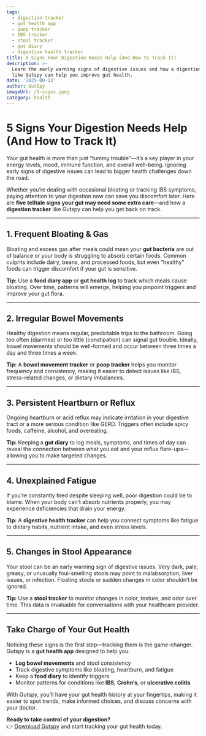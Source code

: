 ```yaml
---
tags:
  - digestion tracker
  - gut health app
  - poop tracker
  - IBS tracker
  - stool tracker
  - gut diary
  - digestive health tracker
title: 5 Signs Your Digestion Needs Help (And How to Track It)
description: >-
  Learn the early warning signs of digestive issues and how a digestion tracker
  like Gutspy can help you improve gut health.
date: '2025-08-13'
author: GutSpy
imageUrl: /5-signs.jpeg
category: health
---
```


# 5 Signs Your Digestion Needs Help (And How to Track It)

Your gut health is more than just “tummy trouble”—it’s a key player in your energy levels, mood, immune function, and overall well-being. Ignoring early signs of digestive issues can lead to bigger health challenges down the road.

Whether you’re dealing with occasional bloating or tracking IBS symptoms, paying attention to your digestion now can save you discomfort later. Here are **five telltale signs your gut may need some extra care**—and how a **digestion tracker** like Gutspy can help you get back on track.

***

## 1. Frequent Bloating & Gas

Bloating and excess gas after meals could mean your **gut bacteria** are out of balance or your body is struggling to absorb certain foods. Common culprits include dairy, beans, and processed foods, but even “healthy” foods can trigger discomfort if your gut is sensitive.

**Tip:** Use a **food diary app** or **gut health log** to track which meals cause bloating. Over time, patterns will emerge, helping you pinpoint triggers and improve your gut flora.

***

## 2. Irregular Bowel Movements

Healthy digestion means regular, predictable trips to the bathroom. Going too often (diarrhea) or too little (constipation) can signal gut trouble. Ideally, bowel movements should be well-formed and occur between three times a day and three times a week.

**Tip:** A **bowel movement tracker** or **poop tracker** helps you monitor frequency and consistency, making it easier to detect issues like IBS, stress-related changes, or dietary imbalances.

***

## 3. Persistent Heartburn or Reflux

Ongoing heartburn or acid reflux may indicate irritation in your digestive tract or a more serious condition like GERD. Triggers often include spicy foods, caffeine, alcohol, and overeating.

**Tip:** Keeping a **gut diary** to log meals, symptoms, and times of day can reveal the connection between what you eat and your reflux flare-ups—allowing you to make targeted changes.

***

## 4. Unexplained Fatigue

If you’re constantly tired despite sleeping well, poor digestion could be to blame. When your body can’t absorb nutrients properly, you may experience deficiencies that drain your energy.

**Tip:** A **digestive health tracker** can help you connect symptoms like fatigue to dietary habits, nutrient intake, and even stress levels.

***

## 5. Changes in Stool Appearance

Your stool can be an early warning sign of digestive issues. Very dark, pale, greasy, or unusually foul-smelling stools may point to malabsorption, liver issues, or infection. Floating stools or sudden changes in color shouldn’t be ignored.

**Tip:** Use a **stool tracker** to monitor changes in color, texture, and odor over time. This data is invaluable for conversations with your healthcare provider.

***

## Take Charge of Your Gut Health

Noticing these signs is the first step—tracking them is the game-changer. Gutspy is a **gut health app** designed to help you:

* **Log bowel movements** and stool consistency
* Track digestive symptoms like bloating, heartburn, and fatigue
* Keep a **food diary** to identify triggers
* Monitor patterns for conditions like **IBS**, **Crohn’s**, or **ulcerative colitis**

With Gutspy, you’ll have your gut health history at your fingertips, making it easier to spot trends, make informed choices, and discuss concerns with your doctor.

**Ready to take control of your digestion?**\
👉 [Download Gutspy](https://apple.co/43azHhK) and start tracking your gut health today.
